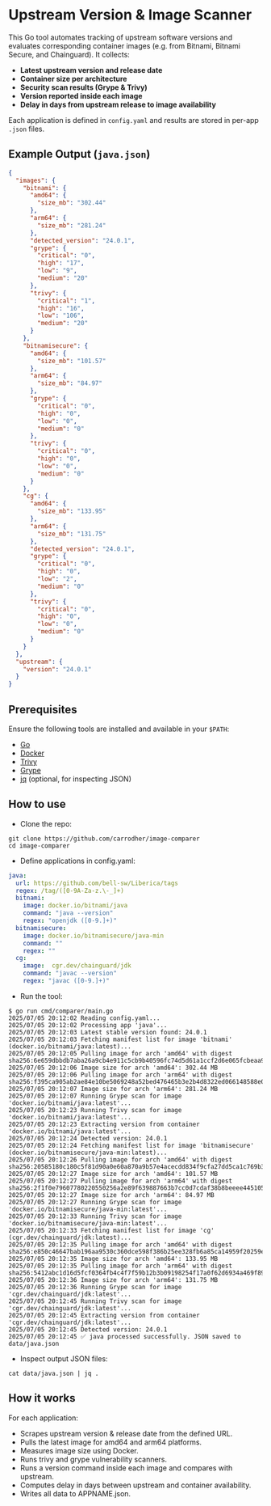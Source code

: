 # Upstream Version & Image Scanner

This Go tool automates tracking of upstream software versions and evaluates corresponding container images (e.g. from Bitnami, Bitnami Secure, and Chainguard). It collects:
- **Latest upstream version and release date**
- **Container size per architecture**
- **Security scan results (Grype & Trivy)**
- **Version reported inside each image**
- **Delay in days from upstream release to image availability**

Each application is defined in `config.yaml` and results are stored in per-app `.json` files.

## Example Output (`java.json`)

```json
{
  "images": {
    "bitnami": {
      "amd64": {
        "size_mb": "302.44"
      },
      "arm64": {
        "size_mb": "281.24"
      },
      "detected_version": "24.0.1",
      "grype": {
        "critical": "0",
        "high": "17",
        "low": "9",
        "medium": "20"
      },
      "trivy": {
        "critical": "1",
        "high": "16",
        "low": "106",
        "medium": "20"
      }
    },
    "bitnamisecure": {
      "amd64": {
        "size_mb": "101.57"
      },
      "arm64": {
        "size_mb": "84.97"
      },
      "grype": {
        "critical": "0",
        "high": "0",
        "low": "0",
        "medium": "0"
      },
      "trivy": {
        "critical": "0",
        "high": "0",
        "low": "0",
        "medium": "0"
      }
    },
    "cg": {
      "amd64": {
        "size_mb": "133.95"
      },
      "arm64": {
        "size_mb": "131.75"
      },
      "detected_version": "24.0.1",
      "grype": {
        "critical": "0",
        "high": "0",
        "low": "2",
        "medium": "0"
      },
      "trivy": {
        "critical": "0",
        "high": "0",
        "low": "0",
        "medium": "0"
      }
    }
  },
  "upstream": {
    "version": "24.0.1"
  }
}
```

## Prerequisites

Ensure the following tools are installed and available in your `$PATH`:
- [Go](https://github.com/golang/go)
- [Docker](https://www.docker.com/get-started/)
- [Trivy](https://github.com/aquasecurity/trivy)
- [Grype](https://github.com/anchore/grype)
- [jq](https://github.com/jqlang/jq) (optional, for inspecting JSON)

## How to use

- Clone the repo:
```
git clone https://github.com/carrodher/image-comparer
cd image-comparer
```

- Define applications in config.yaml:
```yaml
java:
  url: https://github.com/bell-sw/Liberica/tags
  regex: /tag/([0-9A-Za-z.\-_]+)
  bitnami:
    image: docker.io/bitnami/java
    command: "java --version"
    regex: "openjdk ([0-9.]+)"
  bitnamisecure:
    image: docker.io/bitnamisecure/java-min
    command: ""
    regex: ""
  cg:
    image:  cgr.dev/chainguard/jdk
    command: "javac --version"
    regex: "javac ([0-9.]+)"
```

- Run the tool:
```console
$ go run cmd/comparer/main.go
2025/07/05 20:12:02 Reading config.yaml...
2025/07/05 20:12:02 Processing app 'java'...
2025/07/05 20:12:03 Latest stable version found: 24.0.1
2025/07/05 20:12:03 Fetching manifest list for image 'bitnami' (docker.io/bitnami/java:latest)...
2025/07/05 20:12:05 Pulling image for arch 'amd64' with digest sha256:6e659dbbdb7aba26a9cb4e911c5cb9b40596fc74d5d61a1ccf2d6e065fcbeaa9...
2025/07/05 20:12:06 Image size for arch 'amd64': 302.44 MB
2025/07/05 20:12:06 Pulling image for arch 'arm64' with digest sha256:f395ca905ab2ae84e10be5069248a52bed476465b3e2b4d8322ed066148588e0...
2025/07/05 20:12:07 Image size for arch 'arm64': 281.24 MB
2025/07/05 20:12:07 Running Grype scan for image 'docker.io/bitnami/java:latest'...
2025/07/05 20:12:23 Running Trivy scan for image 'docker.io/bitnami/java:latest'...
2025/07/05 20:12:23 Extracting version from container 'docker.io/bitnami/java:latest'...
2025/07/05 20:12:24 Detected version: 24.0.1
2025/07/05 20:12:24 Fetching manifest list for image 'bitnamisecure' (docker.io/bitnamisecure/java-min:latest)...
2025/07/05 20:12:26 Pulling image for arch 'amd64' with digest sha256:20585180c180c5f81d90a0e60a870a9b57e4acecdd834f9cfa27dd5ca1c769b3...
2025/07/05 20:12:27 Image size for arch 'amd64': 101.57 MB
2025/07/05 20:12:27 Pulling image for arch 'arm64' with digest sha256:2f1f0e79607780220550256a2e89f639887663b7cc0d7cdaf38b8beeee445105...
2025/07/05 20:12:27 Image size for arch 'arm64': 84.97 MB
2025/07/05 20:12:27 Running Grype scan for image 'docker.io/bitnamisecure/java-min:latest'...
2025/07/05 20:12:33 Running Trivy scan for image 'docker.io/bitnamisecure/java-min:latest'...
2025/07/05 20:12:33 Fetching manifest list for image 'cg' (cgr.dev/chainguard/jdk:latest)...
2025/07/05 20:12:35 Pulling image for arch 'amd64' with digest sha256:e850c46647bab196aa9530c360dce598f386b25ee328fb6a85ca14959f20259e...
2025/07/05 20:12:35 Image size for arch 'amd64': 133.95 MB
2025/07/05 20:12:35 Pulling image for arch 'arm64' with digest sha256:5412abc1d16d5fcf0364fb4c4f7f59b12b3b09198254f17a0f62d6934a469f89...
2025/07/05 20:12:36 Image size for arch 'arm64': 131.75 MB
2025/07/05 20:12:36 Running Grype scan for image 'cgr.dev/chainguard/jdk:latest'...
2025/07/05 20:12:45 Running Trivy scan for image 'cgr.dev/chainguard/jdk:latest'...
2025/07/05 20:12:45 Extracting version from container 'cgr.dev/chainguard/jdk:latest'...
2025/07/05 20:12:45 Detected version: 24.0.1
2025/07/05 20:12:45 ✅ java processed successfully. JSON saved to data/java.json
```

- Inspect output JSON files:
```
cat data/java.json | jq .
```

## How it works

For each application:
- Scrapes upstream version & release date from the defined URL.
- Pulls the latest image for amd64 and arm64 platforms.
- Measures image size using Docker.
- Runs trivy and grype vulnerability scanners.
- Runs a version command inside each image and compares with upstream.
- Computes delay in days between upstream and container availability.
- Writes all data to APPNAME.json.
